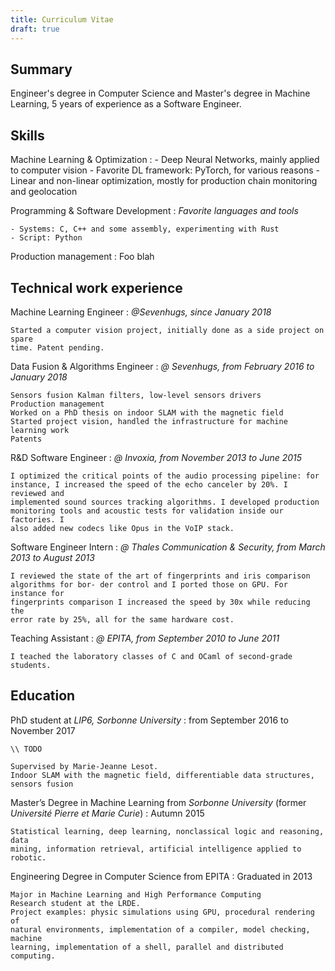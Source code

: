 ```yaml
---
title: Curriculum Vitae
draft: true
---
```


## Summary

Engineer's degree in Computer Science and Master's degree in
Machine Learning, 5 years of experience as a Software Engineer.

## Skills

Machine Learning &amp; Optimization
:   - Deep Neural Networks, mainly applied to computer vision
    - Favorite DL framework: PyTorch, for various reasons
    - Linear and non-linear optimization, mostly for production chain monitoring and geolocation

Programming &amp; Software Development
:   *Favorite languages and tools*

    - Systems: C, C++ and some assembly, experimenting with Rust
    - Script: Python

Production management
: Foo blah

## Technical work experience

Machine Learning Engineer
:   *@Sevenhugs, since January 2018*

    Started a computer vision project, initially done as a side project on spare
    time. Patent pending.

Data Fusion & Algorithms Engineer
:   *@ Sevenhugs, from February 2016 to January 2018*

    Sensors fusion Kalman filters, low-level sensors drivers
    Production management
    Worked on a PhD thesis on indoor SLAM with the magnetic field
    Started project vision, handled the infrastructure for machine learning work
    Patents

R&D Software Engineer
:   *@ Invoxia, from November 2013 to June 2015*

    I optimized the critical points of the audio processing pipeline: for 
    instance, I increased the speed of the echo canceler by 20%. I reviewed and 
    implemented sound sources tracking algorithms. I developed production 
    monitoring tools and acoustic tests for validation inside our factories. I 
    also added new codecs like Opus in the VoIP stack.

Software Engineer Intern
:   *@ Thales Communication & Security, from March 2013 to August 2013*

    I reviewed the state of the art of fingerprints and iris comparison 
    algorithms for bor- der control and I ported those on GPU. For instance for 
    fingerprints comparison I increased the speed by 30x while reducing the 
    error rate by 25%, all for the same hardware cost.

Teaching Assistant
:   *@ EPITA, from September 2010 to June 2011*

    I teached the laboratory classes of C and OCaml of second-grade students.

## Education

PhD student at *LIP6, Sorbonne University*
:   from September 2016 to November 2017

    \\ TODO

    Supervised by Marie-Jeanne Lesot.
    Indoor SLAM with the magnetic field, differentiable data structures,
    sensors fusion

Master’s Degree in Machine Learning from *Sorbonne University* (former *Université Pierre et Marie Curie*)
:   Autumn 2015

    Statistical learning, deep learning, nonclassical logic and reasoning, data 
    mining, information retrieval, artificial intelligence applied to robotic.

Engineering Degree in Computer Science from EPITA
:   Graduated in 2013

    Major in Machine Learning and High Performance Computing
    Research student at the LRDE.
    Project examples: physic simulations using GPU, procedural rendering of 
    natural environments, implementation of a compiler, model checking, machine 
    learning, implementation of a shell, parallel and distributed computing.
